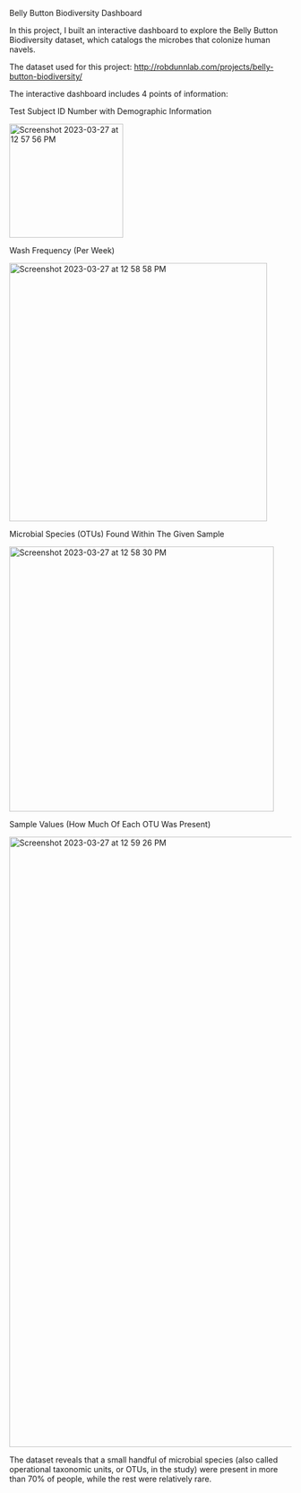 Belly Button Biodiversity Dashboard

In this project, I built an interactive dashboard to explore the Belly Button Biodiversity dataset, which catalogs the microbes that colonize human navels.

The dataset used for this project: http://robdunnlab.com/projects/belly-button-biodiversity/



The interactive dashboard includes 4 points of information:



Test Subject ID Number with Demographic Information


<img width="203" alt="Screenshot 2023-03-27 at 12 57 56 PM" src="https://user-images.githubusercontent.com/105945908/228014540-c8015c13-fd52-47da-bc1b-2c4a0038fdd9.png">



Wash Frequency (Per Week)


<img width="460" alt="Screenshot 2023-03-27 at 12 58 58 PM" src="https://user-images.githubusercontent.com/105945908/228014396-cb0745ba-8bba-4632-8ada-b48ba18a5884.png">



Microbial Species (OTUs) Found Within The Given Sample


<img width="472" alt="Screenshot 2023-03-27 at 12 58 30 PM" src="https://user-images.githubusercontent.com/105945908/228014480-963f1382-24c2-41b0-af82-72fdadada8c6.png">



Sample Values (How Much Of Each OTU Was Present)


<img width="1087" alt="Screenshot 2023-03-27 at 12 59 26 PM" src="https://user-images.githubusercontent.com/105945908/228014605-e81c5ddb-179e-4212-9877-5ed112485c12.png">







The dataset reveals that a small handful of microbial species (also called operational taxonomic units, or OTUs, in the study) were present in more than 70% of people, while the rest were relatively rare.

